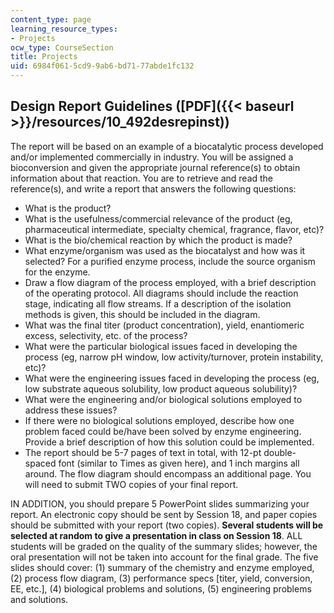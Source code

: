 ```yaml
---
content_type: page
learning_resource_types:
- Projects
ocw_type: CourseSection
title: Projects
uid: 6984f061-5cd9-9ab6-bd71-77abde1fc132
---
```


Design Report Guidelines ([PDF]({{< baseurl >}}/resources/10_492desrepinst))
----------------------------------------------------------------------------

The report will be based on an example of a biocatalytic process developed and/or implemented commercially in industry. You will be assigned a bioconversion and given the appropriate journal reference(s) to obtain information about that reaction. You are to retrieve and read the reference(s), and write a report that answers the following questions:

*   What is the product?
*   What is the usefulness/commercial relevance of the product (eg, pharmaceutical intermediate, specialty chemical, fragrance, flavor, etc)?
*   What is the bio/chemical reaction by which the product is made?
*   What enzyme/organism was used as the biocatalyst and how was it selected? For a purified enzyme process, include the source organism for the enzyme.
*   Draw a flow diagram of the process employed, with a brief description of the operating protocol. All diagrams should include the reaction stage, indicating all flow streams. If a description of the isolation methods is given, this should be included in the diagram.
*   What was the final titer (product concentration), yield, enantiomeric excess, selectivity, etc. of the process?
*   What were the particular biological issues faced in developing the process (eg, narrow pH window, low activity/turnover, protein instability, etc)?
*   What were the engineering issues faced in developing the process (eg, low substrate aqueous solubility, low product aqueous solubility)?
*   What were the engineering and/or biological solutions employed to address these issues?
*   If there were no biological solutions employed, describe how one problem faced could be/have been solved by enzyme engineering. Provide a brief description of how this solution could be implemented.
*   The report should be 5-7 pages of text in total, with 12-pt double-spaced font (similar to Times as given here), and 1 inch margins all around. The flow diagram should encompass an additional page. You will need to submit TWO copies of your final report.

IN ADDITION, you should prepare 5 PowerPoint slides summarizing your report. An electronic copy should be sent by Session 18, and paper copies should be submitted with your report (two copies). **Several students will be selected at random to give a presentation in class on Session 18**. ALL students will be graded on the quality of the summary slides; however, the oral presentation will not be taken into account for the final grade. The five slides should cover: (1) summary of the chemistry and enzyme employed, (2) process flow diagram, (3) performance specs \[titer, yield, conversion, EE, etc.\], (4) biological problems and solutions, (5) engineering problems and solutions.